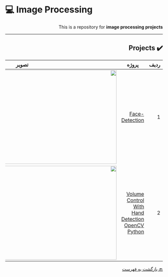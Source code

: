 # :computer: Image Processing

<div dir="rtl">

This is a repository for **image processing projects**

***


## :heavy_check_mark: Projects
 
 
ردیف | پروژه | تصویر         
 --- | --- | ---  
1 | [Face-Detection](faccedetection) | <img align="right" src="https://digiato.com/wp-content/uploads/2019/07/facial-recognition-1.gif" height="300" width="600">
2 | [Volume Control With Hand Detection OpenCV Python](https://b2n.ir/badihi-quera) | <img align="right" src="[https://digiato.com/wp-content/uploads/2019/07/facial-recognition-1.gif](https://user-images.githubusercontent.com/86593289/128878239-67a81275-d3b9-44cd-8ccf-64d75eb5fa89.png)" height="300" width="600">
 

 
 [:back: بازگشت به فهرست](#mag_right-فهرست-جدول)
